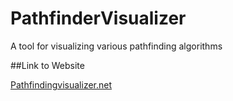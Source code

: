 # PathfinderVisualizer

A tool for visualizing various pathfinding algorithms

##Link to Website

[Pathfindingvisualizer.net](https://Pathfindingvisualizer.net)
